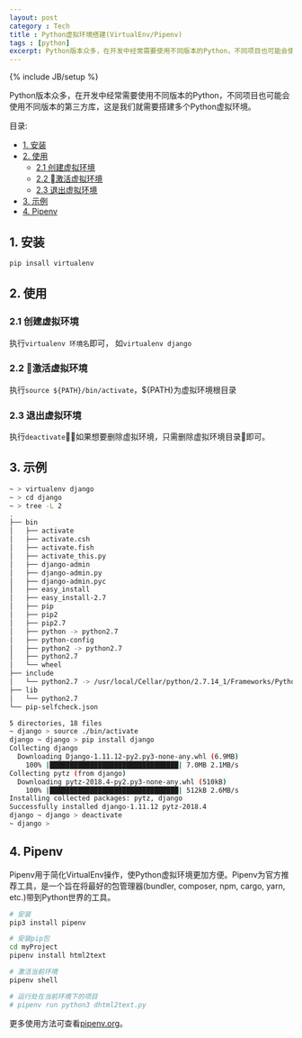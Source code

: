 ```yaml
---
layout: post
category : Tech
title : Python虚拟环境搭建(VirtualEnv/Pipenv)
tags : [python]
excerpt: Python版本众多，在开发中经常需要使用不同版本的Python，不同项目也可能会使用不同版本的第三方库，这是我们就需要搭建多个Python虚拟环境。
---
```

{% include JB/setup %}

Python版本众多，在开发中经常需要使用不同版本的Python，不同项目也可能会使用不同版本的第三方库，这是我们就需要搭建多个Python虚拟环境。

目录:
<!-- @import "[TOC]" {cmd="toc" depthFrom=1 depthTo=6 orderedList=false} -->
<!-- code_chunk_output -->

* [1. 安装](#1-安装)
* [2. 使用](#2-使用)
	* [2.1 创建虚拟环境](#21-创建虚拟环境)
	* [2.2 激活虚拟环境](#22-激活虚拟环境)
	* [2.3 退出虚拟环境](#23-退出虚拟环境)
* [3. 示例](#3-示例)
* [4. Pipenv](#4-pipenv)

<!-- /code_chunk_output -->


## 1. 安装

```sh
pip insall virtualenv
```

## 2. 使用

### 2.1 创建虚拟环境

执行`virtualenv 环境名`即可， 如`virtualenv django`

### 2.2 激活虚拟环境

执行`source ${PATH}/bin/activate`，${PATH}为虚拟环境根目录

### 2.3 退出虚拟环境

执行`deactivate`，如果想要删除虚拟环境，只需删除虚拟环境目录即可。

## 3. 示例

```sh
~ > virtualenv django
~ > cd django
~ > tree -L 2
.
├── bin
│   ├── activate
│   ├── activate.csh
│   ├── activate.fish
│   ├── activate_this.py
│   ├── django-admin
│   ├── django-admin.py
│   ├── django-admin.pyc
│   ├── easy_install
│   ├── easy_install-2.7
│   ├── pip
│   ├── pip2
│   ├── pip2.7
│   ├── python -> python2.7
│   ├── python-config
│   ├── python2 -> python2.7
│   ├── python2.7
│   └── wheel
├── include
│   └── python2.7 -> /usr/local/Cellar/python/2.7.14_1/Frameworks/Python.framework/Versions/2.7/include/python2.7
├── lib
│   └── python2.7
└── pip-selfcheck.json

5 directories, 18 files
~ django > source ./bin/activate
django ~ django > pip install django
Collecting django
  Downloading Django-1.11.12-py2.py3-none-any.whl (6.9MB)
    100% |████████████████████████████████| 7.0MB 2.1MB/s
Collecting pytz (from django)
  Downloading pytz-2018.4-py2.py3-none-any.whl (510kB)
    100% |████████████████████████████████| 512kB 2.6MB/s
Installing collected packages: pytz, django
Successfully installed django-1.11.12 pytz-2018.4
django ~ django > deactivate
~ django >
```

## 4. Pipenv

Pipenv用于简化VirtualEnv操作，使Python虚拟环境更加方便。Pipenv为官方推荐工具，是一个旨在将最好的包管理器(bundler, composer, npm, cargo, yarn, etc.)带到Python世界的工具。

```sh
# 安装
pip3 install pipenv

# 安装pip包
cd myProject
pipenv install html2text

# 激活当前环境
pipenv shell

# 运行处在当前环境下的项目
# pipenv run python3 dhtml2text.py
```
更多使用方法可查看[pipenv.org](https://docs.pipenv.org/)。

